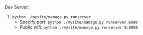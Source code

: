 Dev Server: 
1. `python ./mysite/manage.py runserver`
	- Specify port: `python ./mysite/manage.py runserver 8080`
	- Public wifi: `python ./mysite/manage.py runserver 0:8000`
